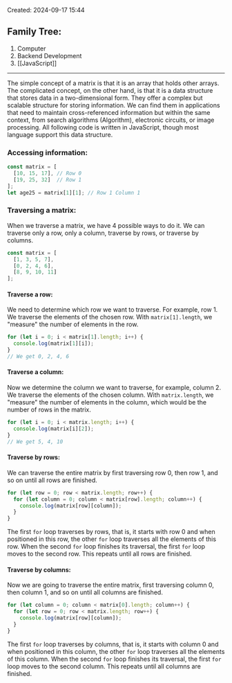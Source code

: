 Created: 2024-09-17 15:44
## Family Tree:
1. Computer
2. Backend Development
3. [[JavaScript]]
-- -
The simple concept of a matrix is that it is an array that holds other arrays. The complicated concept, on the other hand, is that it is a data structure that stores data in a two-dimensional form. They offer a complex but scalable structure for storing information. We can find them in applications that need to maintain cross-referenced information but within the same context, from search algorithms (Algorithm), electronic circuits, or image processing.
All following code is written in JavaScript, though most language support this data structure.
### Accessing information:
```js
const matrix = [
  [10, 15, 17], // Row 0
  [19, 25, 32]  // Row 1
];
let age25 = matrix[1][1]; // Row 1 Column 1
```
### Traversing a matrix:
When we traverse a matrix, we have 4 possible ways to do it. We can traverse only a row, only a column, traverse by rows, or traverse by columns.
```js
const matrix = [
  [1, 3, 5, 7],
  [0, 2, 4, 6],
  [8, 9, 10, 11]
];
```
#### Traverse a row:
We need to determine which row we want to traverse. For example, row 1. We traverse the elements of the chosen row. With `matrix[1].length`, we "measure" the number of elements in the row.
```js
for (let i = 0; i < matrix[1].length; i++) {
  console.log(matrix[1][i]);
}
// We get 0, 2, 4, 6
```
#### Traverse a column:
Now we determine the column we want to traverse, for example, column 2. We traverse the elements of the chosen column. With `matrix.length`, we "measure" the number of elements in the column, which would be the number of rows in the matrix.
```js
for (let i = 0; i < matrix.length; i++) {
  console.log(matrix[i][2]);
}
// We get 5, 4, 10
```
#### Traverse by rows:
We can traverse the entire matrix by first traversing row 0, then row 1, and so on until all rows are finished.
```js
for (let row = 0; row < matrix.length; row++) {
  for (let column = 0; column < matrix[row].length; column++) {
    console.log(matrix[row][column]);
  }
}
```
The first `for` loop traverses by rows, that is, it starts with row 0 and when positioned in this row, the other `for` loop traverses all the elements of this row. When the second `for` loop finishes its traversal, the first `for` loop moves to the second row. This repeats until all rows are finished.
#### Traverse by columns:
Now we are going to traverse the entire matrix, first traversing column 0, then column 1, and so on until all columns are finished.
```js
for (let column = 0; column < matrix[0].length; column++) {
  for (let row = 0; row < matrix.length; row++) {
    console.log(matrix[row][column]);
  }
}
```
The first `for` loop traverses by columns, that is, it starts with column 0 and when positioned in this column, the other `for` loop traverses all the elements of this column. When the second `for` loop finishes its traversal, the first `for` loop moves to the second column. This repeats until all columns are finished.